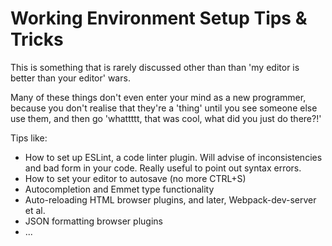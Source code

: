 # Working Environment Setup Tips & Tricks

This is something that is rarely discussed other than than 'my editor is better than your editor' wars.

Many of these things don't even enter your mind as a new programmer, because you don't realise that they're a 'thing' until you see someone else use them, and then go 'whattttt, that was cool, what did you just do there?!'

Tips like:

* How to set up ESLint, a code linter plugin. Will advise of inconsistencies and bad form in your code. Really useful to point out syntax errors.
* How to set your editor to autosave \(no more CTRL+S\)
* Autocompletion and Emmet type functionality 
* Auto-reloading HTML browser plugins, and later, Webpack-dev-server et al.
* JSON formatting browser plugins
* ...



